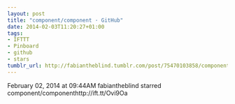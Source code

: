 ```yaml
---
layout: post
title: "component/component · GitHub"
date: 2014-02-03T11:20:27+01:00
tags:
- IFTTT
- Pinboard
- github
- stars
tumblr_url: http://fabiantheblind.tumblr.com/post/75470103858/component-component-github
---
```

February 02, 2014 at 09:44AM
fabiantheblind starred component/componenthttp://ift.tt/Ovi9Oa

